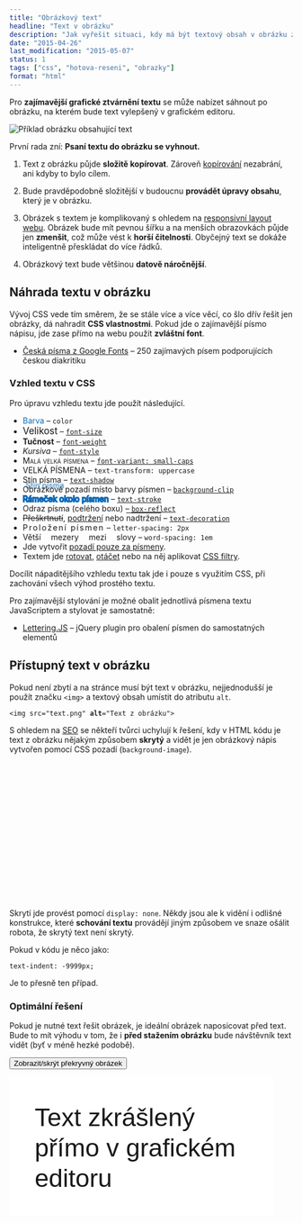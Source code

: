 ```yaml
---
title: "Obrázkový text"
headline: "Text v obrázku"
description: "Jak vyřešit situaci, kdy má být textový obsah v obrázku z hlediska přístupnosti, použitelnosti a SEO."
date: "2015-04-26"
last_modification: "2015-05-07"
status: 1
tags: ["css", "hotova-reseni", "obrazky"]
format: "html"
---
```


<p>Pro <b>zajímavější grafické ztvárnění textu</b> se může nabízet sáhnout po obrázku, na kterém bude text vylepšený v grafickém editoru.</p>

<p><img src="/files/obrazek-text/text-obrazek.png" alt="Příklad obrázku obsahující text" class="border"></p>
















<p>První rada zní: <b>Psaní textu do obrázku se vyhnout.</b></p>

<ol>
  <li>
    <p>Text z obrázku půjde <b>složitě kopírovat</b>. Zároveň <a href="/kopirovani">kopírování</a> nezabrání, ani kdyby to bylo cílem.</p>
  </li>  
  <li>
    <p>Bude pravděpodobně složitější v budoucnu <b>provádět úpravy obsahu</b>, který je v obrázku.</p>
  </li>  
  <li>
    <p>Obrázek s textem je komplikovaný s ohledem na <a href="/responsive">responsivní layout webu</a>. Obrázek bude mít pevnou šířku a na menších obrazovkách půjde jen <b>zmenšit</b>, což může vést k <b>horší čitelnosti</b>. Obyčejný text se dokáže inteligentně přeskládat do více řádků.</p>
  </li>  
  <li>
    <p>Obrázkový text bude většinou <b>datově náročnější</b>.</p>
  </li>
</ol>


<h2 id="nahrada">Náhrada textu v obrázku</h2>

<p>Vývoj CSS vede tím směrem, že se stále více a více věcí, co šlo dřív řešit jen obrázky, dá nahradit <b>CSS vlastnostmi</b>. Pokud jde o zajímavější písmo nápisu, jde zase přímo na webu použít <b>zvláštní font</b>.</p>

<div class="internal-content">
  <ul>
    <li><a href="/ceska-pisma">Česká písma z Google Fonts</a> – 250 zajímavých písem podporujících českou diakritiku</li>
  </ul>
</div>

<h3 id="vzhled-textu">Vzhled textu v CSS</h3>

<p>Pro úpravu vzhledu textu jde použít následující.</p>

<ul>
  <li><font style="color: #0D6AB7">Barva</font> – <code>color</code></li>
  <li><font style="font-size: 120%">Velikost</font> – <a href="/font#size"><code>font-size</code></a></li>
  <li><font style="font-weight: bold">Tučnost</font> – <a href="/font#weight"><code>font-weight</code></a></li>
  <li><font style="font-style: italic">Kursiva</font> – <a href="/font#style"><code>font-style</code></a></li>  
  <li><font style="font-variant: small-caps">Malá velká písmena</font> – <a href="/font#variant"><code>font-variant: small-caps</code></a></li>  
  <li><font style="text-transform: uppercase">Velká písmena</font> – <code>text-transform: uppercase</code></li>  
    <li><font style="text-shadow: 5px 10px 2px #0D6AB7;">Stín písma</font> – <a href="/text-shadow"><code>text-shadow</code></a></li>
  <li>Obrázkové pozadí místo barvy písmen – <a href="/background-clip#text"><code>background-clip</code></a></li>  
  <li><font style="-webkit-text-stroke: 2px #0D6AB7; text-stroke: 2px #0D6AB7;">Rámeček okolo písmen</font> – <a href="/text-stroke"><code>text-stroke</code></a></li>  
  <li>Odraz písma (celého boxu) – <a href="/box-reflect"><code>box-reflect</code></a></li>  
 
  <li><font style="text-decoration: line-through">Přeškrtnutí</font>, <font style="text-decoration: underline">podtržení</font> nebo <font style="text-decoration: overline">nadtržení</font> – <a href="/text-decoration"><code>text-decoration</code></a></li>  
  <li><font style="letter-spacing: 2px">Proložení písmen</font> – <code>letter-spacing: 2px</code></li>  
  <li><font style="word-spacing: 1em">Větší mezery mezi slovy</font> – <code>word-spacing: 1em</code></li>  
  <li>Jde vytvořit <a href="/pozadi-textu">pozadí pouze za písmeny</a>.</li>    
  <li>Textem jde <a href="/rotace">rotovat</a>, <a href="/flip">otáčet</a> nebo na něj aplikovat <a href="/filter">CSS filtry</a>.</li>
</ul>

<p>Docílit nápaditějšího vzhledu textu tak jde i pouze s využitím CSS, při zachování všech výhod prostého textu.</p>

<p>Pro zajímavější stylování je možné obalit jednotlivá písmena textu JavaScriptem a stylovat je samostatně:</p>

<div class="external-content">
  <ul>
    <li><a href="http://letteringjs.com/">Lettering.JS</a> – jQuery plugin pro obalení písmen do samostatných elementů</li>
  </ul>
</div>


<h2 id="pristupny">Přístupný text v obrázku</h2>

<p>Pokud není zbytí a na stránce musí být text v obrázku, nejjednodušší je použít značku <code>&lt;img></code> a textový obsah umístit do atributu <code>alt</code>.</p>

<pre><code>&lt;img src="text.png" <b>alt</b>="Text z obrázku"></code></pre>

<p>S ohledem na <a href="/seo">SEO</a> se někteří tvůrci uchylují k řešení, kdy v HTML kódu je text z obrázku nějakým způsobem <b>skrytý</b> a vidět je jen obrázkový nápis vytvořen pomocí CSS pozadí (<code>background-image</code>).</p>


<div class="live">
  <style>
    .obrazkovy {
      background: url('/files/obrazek-text/text-obrazek.png'); 
      width: 470px; 
      height: 246px;      
    }
    .obrazkovy span {
      display: none;
    }
  </style>  
  <div class="obrazkovy">
    <span>Text zkrášlený přímo v grafickém editoru</span>
  </div>
</div>



<p>Skrytí jde provést pomocí <code>display: none</code>. Někdy jsou ale k vidění i odlišné konstrukce, které <b>schování textu</b> provádějí jiným způsobem ve snaze ošálit robota, že skrytý text není skrytý.</p>

<p>Pokud v kódu je něco jako:</p>

<pre><code>text-indent: -9999px;</code></pre>

<p>Je to přesně ten případ.</p>





<h3 id="optimalni">Optimální řešení</h3>

<p>Pokud je nutné text řešit obrázek, je ideální obrázek naposicovat před text. Bude to mít výhodu v tom, že i <b>před stažením obrázku</b> bude návštěvník text vidět (byť v méně hezké podobě).</p>


<p><button onclick="toggle(document.querySelector('#ir .ir div'), 'skryt-pozadi')">Zobrazit/skrýt překryvný obrázek</button></p>

<div class="live" id="ir">
  <style>
    .ir, .ir div {       
      width: 470px; 
      height: 246px;      
      position: relative;
    }
    .ir div {
      background: url('/files/obrazek-text/text-obrazek.png');
      position: absolute;
      top: 0;
      left: 0;
    }
    /* Jen pro lepší styl písma */
    .ir {
      background: #fff;
      font-size: 45px;
      line-height: 1.2;
      padding: 1em;
      box-sizing: border-box;
      font-family: sans-serif;
    }
  </style>  
  <div class="ir">
    Text zkrášlený přímo v grafickém editoru
    <div></div>
  </div>
</div>


<style>
  .ir div.skryt-pozadi {
    background: none;
  }
</style>